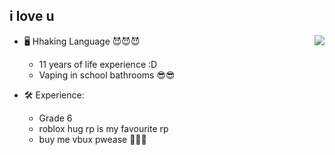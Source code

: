 

i love u
---

<a href="https://discord.com/users/863142225210507294">
  <img src="https://lanyard-profile-readme.vercel.app/api/173617721102041090?hideTimestamp=true&idleMessage=Just%20chillin'%20at%20the%20moment..." align="right" />
</a>

- 🖥️ Hhaking Language 😈😈😈
  - 11 years of life experience :D 
  - Vaping in school bathrooms 😎😎

- 🛠 Experience:
  - Grade 6 
  - roblox hug rp is my favourite rp
  - buy me vbux pwease 🥺🥺🥺
